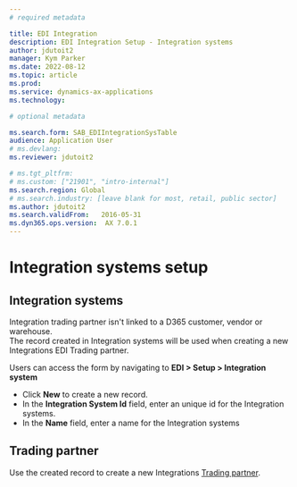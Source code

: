 ```yaml
---
# required metadata

title: EDI Integration
description: EDI Integration Setup - Integration systems
author: jdutoit2
manager: Kym Parker
ms.date: 2022-08-12
ms.topic: article
ms.prod: 
ms.service: dynamics-ax-applications
ms.technology: 

# optional metadata

ms.search.form: SAB_EDIIntegrationSysTable
audience: Application User
# ms.devlang: 
ms.reviewer: jdutoit2

# ms.tgt_pltfrm: 
# ms.custom: ["21901", "intro-internal"]
ms.search.region: Global
# ms.search.industry: [leave blank for most, retail, public sector]
ms.author: jdutoit2
ms.search.validFrom:   2016-05-31
ms.dyn365.ops.version:  AX 7.0.1
---
```


# Integration systems setup

## Integration systems
Integration trading partner isn't linked to a D365 customer, vendor or warehouse. <br>
The record created in Integration systems will be used when creating a new Integrations EDI Trading partner.

Users can access the form by navigating to **EDI > Setup > Integration system**

- Click **New** to create a new record. 
-	In the **Integration System Id** field, enter an unique id for the Integration systems.
-	In the **Name** field, enter a name for the Integration systems

## Trading partner
Use the created record to create a new Integrations [Trading partner](Trading-partner.md).

